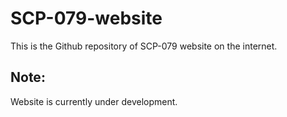 # SCP-079-website
This is the Github repository of SCP-079 website on the internet.
## Note: 
Website is currently under development.
